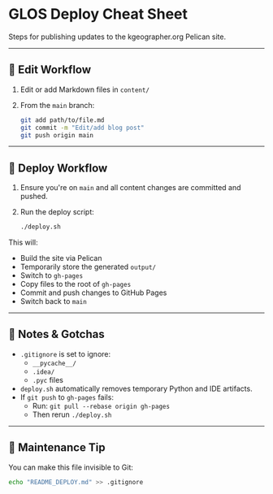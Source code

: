# GLOS Deploy Cheat Sheet

Steps for publishing updates to the kgeographer.org Pelican site.

---

## 📝 Edit Workflow

1. Edit or add Markdown files in `content/`
2. From the `main` branch:

    ```bash
    git add path/to/file.md
    git commit -m "Edit/add blog post"
    git push origin main
    ```

---

## 🚀 Deploy Workflow

1. Ensure you're on `main` and all content changes are committed and pushed.
2. Run the deploy script:

    ```bash
    ./deploy.sh
    ```

This will:
- Build the site via Pelican
- Temporarily store the generated `output/`
- Switch to `gh-pages`
- Copy files to the root of `gh-pages`
- Commit and push changes to GitHub Pages
- Switch back to `main`

---

## 🧹 Notes & Gotchas

- `.gitignore` is set to ignore:
    - `__pycache__/`
    - `.idea/`
    - `.pyc` files
- `deploy.sh` automatically removes temporary Python and IDE artifacts.
- If `git push` to `gh-pages` fails:
    - Run: `git pull --rebase origin gh-pages`
    - Then rerun `./deploy.sh`

---

## 🔁 Maintenance Tip

You can make this file invisible to Git:

```bash
echo "README_DEPLOY.md" >> .gitignore